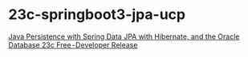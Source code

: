 # 23c-springboot3-jpa-ucp
[Java Persistence with  Spring Data JPA with Hibernate, and the Oracle Database 23c Free - Developer Release](https://rb.gy/i54khj)
